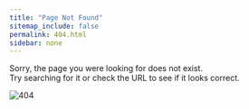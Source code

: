 ```yaml
---
title: "Page Not Found"
sitemap_include: false
permalink: 404.html
sidebar: none
---
```


Sorry, the page you were looking for does not exist.<br>
Try searching for it or check the URL to see if it looks correct.

<div class="error-image">
    <img src="/images/404.png" alt="404">
</div>
